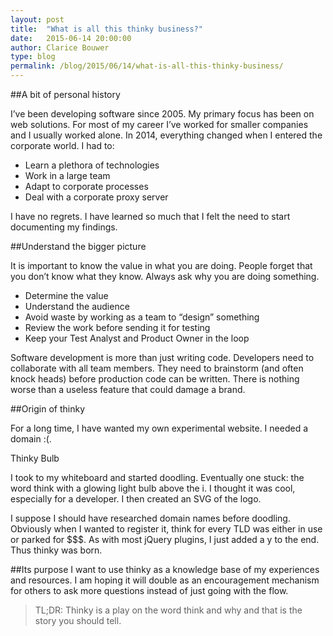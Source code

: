 ```yaml
---
layout: post
title:  "What is all this thinky business?"
date:   2015-06-14 20:00:00
author: Clarice Bouwer
type: blog
permalink: /blog/2015/06/14/what-is-all-this-thinky-business/
---
```


##A bit of personal history

I’ve been developing software since 2005. My primary focus has been on web solutions. For most of my career I’ve worked for smaller companies and I usually worked alone. In 2014, everything changed when I entered the corporate world. I had to:

- Learn a plethora of technologies
- Work in a large team
- Adapt to corporate processes
- Deal with a corporate proxy server

I have no regrets. I have learned so much that I felt the need to start documenting my findings.

##Understand the bigger picture

It is important to know the value in what you are doing. People forget that you don’t know what they know. Always ask why you are doing something.

- Determine the value
- Understand the audience
- Avoid waste by working as a team to “design” something
- Review the work before sending it for testing
- Keep your Test Analyst and Product Owner in the loop

Software development is more than just writing code. Developers need to collaborate with all team members. They need to brainstorm (and often knock heads) before production code can be written. There is nothing worse than a useless feature that could damage a brand.

##Origin of thinky

For a long time, I have wanted my own experimental website. I needed a domain :(.

Thinky Bulb

I took to my whiteboard and started doodling. Eventually one stuck: the word think with a glowing light bulb above the i. I thought it was cool, especially for a developer. I then created an SVG of the logo.

I suppose I should have researched domain names before doodling. Obviously when I wanted to register it, think for every TLD was either in use or parked for $$$. As with most jQuery plugins, I just added a y to the end. Thus thinky was born.

##Its purpose
I want to use thinky as a knowledge base of my experiences and resources. I am hoping it will double as an encouragement mechanism for others to ask more questions instead of just going with the flow.

> TL;DR: Thinky is a play on the word think and why and that is the story you should tell.
